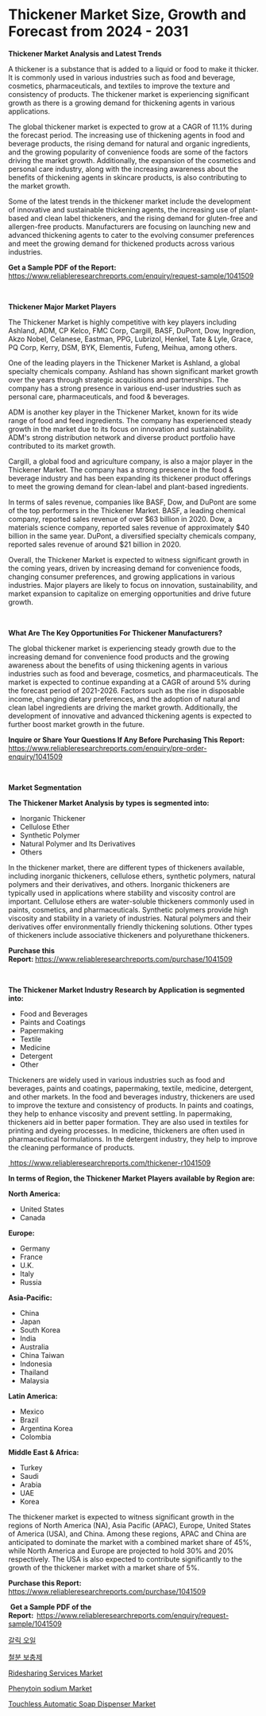 <p><h1>Thickener Market Size, Growth and Forecast from 2024 - 2031</h1></p><p><strong>Thickener Market Analysis and Latest Trends</strong></p>
<p><p>A thickener is a substance that is added to a liquid or food to make it thicker. It is commonly used in various industries such as food and beverage, cosmetics, pharmaceuticals, and textiles to improve the texture and consistency of products. The thickener market is experiencing significant growth as there is a growing demand for thickening agents in various applications.</p><p>The global thickener market is expected to grow at a CAGR of 11.1% during the forecast period. The increasing use of thickening agents in food and beverage products, the rising demand for natural and organic ingredients, and the growing popularity of convenience foods are some of the factors driving the market growth. Additionally, the expansion of the cosmetics and personal care industry, along with the increasing awareness about the benefits of thickening agents in skincare products, is also contributing to the market growth.</p><p>Some of the latest trends in the thickener market include the development of innovative and sustainable thickening agents, the increasing use of plant-based and clean label thickeners, and the rising demand for gluten-free and allergen-free products. Manufacturers are focusing on launching new and advanced thickening agents to cater to the evolving consumer preferences and meet the growing demand for thickened products across various industries.</p></p>
<p><strong>Get a Sample PDF of the Report:&nbsp;</strong> <a href="https://www.reliableresearchreports.com/enquiry/request-sample/1041509">https://www.reliableresearchreports.com/enquiry/request-sample/1041509</a></p>
<p>&nbsp;</p>
<p><strong>Thickener Major Market Players</strong></p>
<p><p>The Thickener Market is highly competitive with key players including Ashland, ADM, CP Kelco, FMC Corp, Cargill, BASF, DuPont, Dow, Ingredion, Akzo Nobel, Celanese, Eastman, PPG, Lubrizol, Henkel, Tate & Lyle, Grace, PQ Corp, Kerry, DSM, BYK, Elementis, Fufeng, Meihua, among others.</p><p>One of the leading players in the Thickener Market is Ashland, a global specialty chemicals company. Ashland has shown significant market growth over the years through strategic acquisitions and partnerships. The company has a strong presence in various end-user industries such as personal care, pharmaceuticals, and food & beverages.</p><p>ADM is another key player in the Thickener Market, known for its wide range of food and feed ingredients. The company has experienced steady growth in the market due to its focus on innovation and sustainability. ADM's strong distribution network and diverse product portfolio have contributed to its market growth.</p><p>Cargill, a global food and agriculture company, is also a major player in the Thickener Market. The company has a strong presence in the food & beverage industry and has been expanding its thickener product offerings to meet the growing demand for clean-label and plant-based ingredients.</p><p>In terms of sales revenue, companies like BASF, Dow, and DuPont are some of the top performers in the Thickener Market. BASF, a leading chemical company, reported sales revenue of over $63 billion in 2020. Dow, a materials science company, reported sales revenue of approximately $40 billion in the same year. DuPont, a diversified specialty chemicals company, reported sales revenue of around $21 billion in 2020.</p><p>Overall, the Thickener Market is expected to witness significant growth in the coming years, driven by increasing demand for convenience foods, changing consumer preferences, and growing applications in various industries. Major players are likely to focus on innovation, sustainability, and market expansion to capitalize on emerging opportunities and drive future growth.</p></p>
<p>&nbsp;</p>
<p><strong>What Are The Key Opportunities For Thickener Manufacturers?</strong></p>
<p><p>The global thickener market is experiencing steady growth due to the increasing demand for convenience food products and the growing awareness about the benefits of using thickening agents in various industries such as food and beverage, cosmetics, and pharmaceuticals. The market is expected to continue expanding at a CAGR of around 5% during the forecast period of 2021-2026. Factors such as the rise in disposable income, changing dietary preferences, and the adoption of natural and clean label ingredients are driving the market growth. Additionally, the development of innovative and advanced thickening agents is expected to further boost market growth in the future.</p></p>
<p><strong>Inquire or Share Your Questions If Any Before Purchasing This Report:</strong> <a href="https://www.reliableresearchreports.com/enquiry/pre-order-enquiry/1041509">https://www.reliableresearchreports.com/enquiry/pre-order-enquiry/1041509</a></p>
<p>&nbsp;</p>
<p><strong>Market Segmentation</strong></p>
<p><strong>The Thickener Market Analysis by types is segmented into:</strong></p>
<p><ul><li>Inorganic Thickener</li><li>Cellulose Ether</li><li>Synthetic Polymer</li><li>Natural Polymer and Its Derivatives</li><li>Others</li></ul></p>
<p><p>In the thickener market, there are different types of thickeners available, including inorganic thickeners, cellulose ethers, synthetic polymers, natural polymers and their derivatives, and others. Inorganic thickeners are typically used in applications where stability and viscosity control are important. Cellulose ethers are water-soluble thickeners commonly used in paints, cosmetics, and pharmaceuticals. Synthetic polymers provide high viscosity and stability in a variety of industries. Natural polymers and their derivatives offer environmentally friendly thickening solutions. Other types of thickeners include associative thickeners and polyurethane thickeners.</p></p>
<p><strong>Purchase this Report:&nbsp;</strong><a href="https://www.reliableresearchreports.com/purchase/1041509">https://www.reliableresearchreports.com/purchase/1041509</a></p>
<p>&nbsp;</p>
<p><strong>The Thickener Market Industry Research by Application is segmented into:</strong></p>
<p><ul><li>Food and Beverages</li><li>Paints and Coatings</li><li>Papermaking</li><li>Textile</li><li>Medicine</li><li>Detergent</li><li>Other</li></ul></p>
<p><p>Thickeners are widely used in various industries such as food and beverages, paints and coatings, papermaking, textile, medicine, detergent, and other markets. In the food and beverages industry, thickeners are used to improve the texture and consistency of products. In paints and coatings, they help to enhance viscosity and prevent settling. In papermaking, thickeners aid in better paper formation. They are also used in textiles for printing and dyeing processes. In medicine, thickeners are often used in pharmaceutical formulations. In the detergent industry, they help to improve the cleaning performance of products.</p></p>
<p><a href="https://www.reliableresearchreports.com/thickener-r1041509">&nbsp;https://www.reliableresearchreports.com/thickener-r1041509</a></p>
<p><strong>In terms of Region, the Thickener Market Players available by Region are:</strong></p>
<p>
    <p> <strong> North America: </strong>
        <ul>
            <li>United States</li>
            <li>Canada</li>
        </ul>
        </p> 
    <p> <strong> Europe: </strong>
        <ul>
            <li>Germany</li>
            <li>France</li>
            <li>U.K.</li>
            <li>Italy</li>
            <li>Russia</li>
        </ul>
        </p> 
    <p> <strong> Asia-Pacific: </strong>
        <ul>
            <li>China</li>
            <li>Japan</li>
            <li>South Korea</li>
            <li>India</li>
            <li>Australia</li>
            <li>China Taiwan</li>
            <li>Indonesia</li>
            <li>Thailand</li>
            <li>Malaysia</li>
        </ul>
        </p> 
    <p> <strong> Latin America: </strong>
        <ul>
            <li>Mexico</li>
            <li>Brazil</li>
            <li>Argentina Korea</li>
            <li>Colombia</li>
        </ul>
        </p> 
    <p> <strong> Middle East & Africa: </strong>
        <ul>
            <li>Turkey</li>
            <li>Saudi</li>
            <li>Arabia</li>
            <li>UAE</li>
            <li>Korea</li>
        </ul>
    </p>
    </p>
<p><p>The thickener market is expected to witness significant growth in the regions of North America (NA), Asia Pacific (APAC), Europe, United States of America (USA), and China. Among these regions, APAC and China are anticipated to dominate the market with a combined market share of 45%, while North America and Europe are projected to hold 30% and 20% respectively. The USA is also expected to contribute significantly to the growth of the thickener market with a market share of 5%.</p></p>
<p><strong>Purchase this Report: </strong><a href="https://www.reliableresearchreports.com/purchase/1041509">https://www.reliableresearchreports.com/purchase/1041509</a></p>
<p>&nbsp;<strong>Get a Sample PDF of the Report:&nbsp;&nbsp;</strong><a href="https://www.reliableresearchreports.com/enquiry/request-sample/1041509">https://www.reliableresearchreports.com/enquiry/request-sample/1041509</a></p>
<p><strong></strong></p>
<p><p><a href="https://github.com/TimmyMann6767/Market-Research-Report-List-1/blob/main/983580250228.md">갈릭 오일</a></p><p><a href="https://github.com/JeromeRtyau89966/Market-Research-Report-List-1/blob/main/759961750229.md">철분 보충제</a></p><p><a href="https://github.com/jaidynmorantestelletmjzya/Market-Research-Report-List-2/blob/main/ridesharing-services-market.md">Ridesharing Services Market</a></p><p><a href="https://github.com/juniordelafrance/Market-Research-Report-List-3/blob/main/phenytoin-sodium-market.md">Phenytoin sodium Market</a></p><p><a href="https://www.linkedin.com/pulse/touchless-automatic-soap-dispenser-market-research-report-s2bzf?trackingId=O2WXIoeqjnpUlrtN1pK35w%3D%3D">Touchless Automatic Soap Dispenser Market</a></p></p>